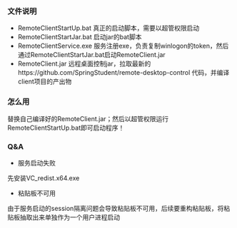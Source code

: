 ### 文件说明
* RemoteClientStartUp.bat  真正的启动脚本，需要以超管权限启动
* RemoteClientStartJar.bat 启动jar的bat脚本
* RemoteClientService.exe 服务注册exe，负责复制winlogon的token，然后通过RemoteClientStartJar.bat启动RemoteClient.jar
* RemoteClient.jar 远程桌面控制jar，拉取最新的https://github.com/SpringStudent/remote-desktop-control 代码，并编译client项目的产出物
### 怎么用

替换自己编译好的RemoteClient.jar；然后以超管权限运行RemoteClientStartUp.bat即可启动程序！

### Q&A

* 服务启动失败

先安装VC_redist.x64.exe

* 粘贴板不可用

由于服务启动的session隔离问题会导致粘贴板不可用，后续要重构粘贴板，将粘贴板抽取出来单独作为一个用户进程启动
